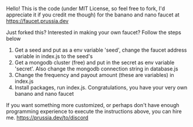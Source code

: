 Hello! This is the code (under MIT License, so feel free to fork, I'd appreciate it if you credit me though) for the banano and nano faucet at https://faucet.prussia.dev

Just forked this? Interested in making your own faucet? Follow the steps below

1. Get a seed and put as a env variable 'seed', change the faucet address variable in index.js to the seed's
2. Get a mongodb cluster (free) and put in the secret as env variable 'secret'. Also change the mongodb connection string in database.js
3. Change the frequency and payout amount (these are variables) in index.js
4. Install packages, run index.js. Congratulations, you have your very own banano and nano faucet

If you want something more customized, or perhaps don't have enough programming experience to execute the instructions above, you can hire me. https://prussia.dev/to/discord